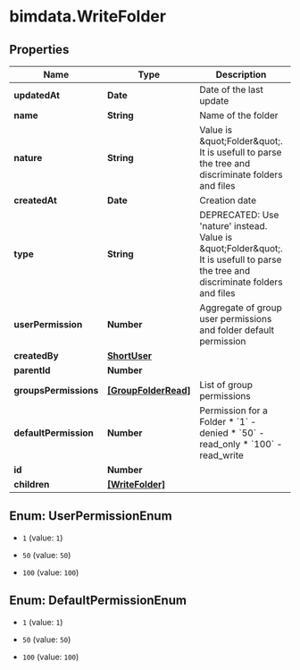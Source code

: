 # bimdata.WriteFolder

## Properties

Name | Type | Description | Notes
------------ | ------------- | ------------- | -------------
**updatedAt** | **Date** | Date of the last update | [readonly] 
**name** | **String** | Name of the folder | 
**nature** | **String** | Value is \&quot;Folder\&quot;. It is usefull to parse the tree and discriminate folders and files | [readonly] 
**createdAt** | **Date** | Creation date | [readonly] 
**type** | **String** | DEPRECATED: Use &#39;nature&#39; instead. Value is \&quot;Folder\&quot;. It is usefull to parse the tree and discriminate folders and files | [readonly] 
**userPermission** | **Number** | Aggregate of group user permissions and folder default permission | [readonly] 
**createdBy** | [**ShortUser**](ShortUser.md) |  | [readonly] 
**parentId** | **Number** |  | [optional] 
**groupsPermissions** | [**[GroupFolderRead]**](GroupFolderRead.md) | List of group permissions | [readonly] 
**defaultPermission** | **Number** | Permission for a Folder  * &#x60;1&#x60; - denied * &#x60;50&#x60; - read_only * &#x60;100&#x60; - read_write | [optional] 
**id** | **Number** |  | [readonly] 
**children** | [**[WriteFolder]**](WriteFolder.md) |  | [optional] 



## Enum: UserPermissionEnum


* `1` (value: `1`)

* `50` (value: `50`)

* `100` (value: `100`)





## Enum: DefaultPermissionEnum


* `1` (value: `1`)

* `50` (value: `50`)

* `100` (value: `100`)




